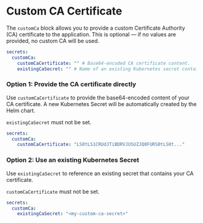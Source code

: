 # Custom CA Certificate


The `customCa` block allows you to provide a custom Certificate Authority (CA) certificate to the application. This is optional — if no values are provided, no custom CA will be used.


```yaml
secrets:
  customCa:
    customCaCertificate: "" # Base64-encoded CA certificate content.
    existingCaSecret: "" # Name of an existing Kubernetes secret containing the CA certificate.
```

### Option 1: Provide the CA certificate directly

Use `customCaCertificate` to provide the base64-encoded content of your CA certificate.
A new Kubernetes Secret will be automatically created by the Helm chart.

`existingCaSecret` must not be set.

```yaml
secrets:
  customCa:
    customCaCertificate: "LS0tLS1CRUdJTiBDRVJUSUZJQ0FURS0tLS0t..."
```

### Option 2: Use an existing Kubernetes Secret

Use `existingCaSecret` to reference an existing secret that contains your CA certificate.

`customCaCertificate` must not be set.


```yaml
secrets:
  customCa:
    existingCaSecret: "<my-custom-ca-secret>"
```

